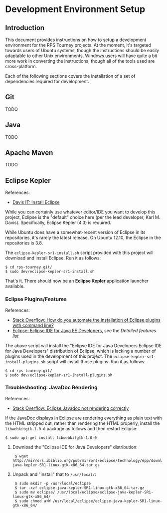Development Environment Setup
=============================


## Introduction

This document provides instructions on how to setup a development environment for the RPS Tourney projects. At the moment, it's targeted towards users of Ubuntu systems, though the instructions should be easily adaptable to other Unix environments. Windows users will have quite a bit more work in converting the instructions, though all of the tools used are cross-platform.

Each of the following sections covers the installation of a set of dependencies required for development.


## Git

TODO


## Java

TODO


## Apache Maven

TODO


## Eclipse Kepler

References:

* [Davis IT: Install Eclipse](https://justdavis.com/karl/it/davis/misc/eclipse.html)

While you can certainly use whatever editor/IDE you want to develop this project, Eclipse is the "default" choice here (per the lead developer, Karl M. Davis). Specifically, Eclipse Kepler (4.3) is required.

While Ubuntu does have a somewhat-recent version of Eclipse in its repositories, it's rarely the latest release. On Ubuntu 12.10, the Eclipse in the repositories is 3.8.

The `eclipse-kepler-sr1-install.sh` script provided with this project will download and install Eclipse. Run it as follows:

    $ cd rps-tourney.git/
    $ sudo dev/eclipse-kepler-sr1-install.sh

That's it. There should now be an **Eclipse Kepler** application launcher available.


### Eclipse Plugins/Features

References:

* [Stack Overflow: How do you automate the installation of Eclipse plugins with command line?](http://stackoverflow.com/questions/7163970/how-do-you-automate-the-installation-of-eclipse-plugins-with-command-line)
* [Eclipse: Eclipse IDE for Java EE Developers](http://www.eclipse.org/downloads/packages/eclipse-ide-java-ee-developers/keplersr1), see the *Detailed features list*

The above script will install the "Eclipse IDE for Java Developers Eclipse IDE for Java Developers" distribution of Eclipse, which is lacking a number of plugins used in the development of this project. The `eclipse-kepler-sr1-install-plugins.sh` script will install those plugins. Run it as follows:

    $ cd rps-tourney.git/
    $ sudo dev/eclipse-kepler-sr1-install-plugins.sh


### Troubleshooting: JavaDoc Rendering

References:

* [Stack Overflow: Eclipse Javadoc not rendering correctly](http://stackoverflow.com/questions/14491296/eclipse-javadoc-not-rendering-correctly)

If the JavaDoc displays in Eclipse are rendering everything as plain text with the HTML stripped out, rather than rendering the HTML properly, install the `libwebkitgtk-1.0-0` package as follows and then restart Eclipse:

    $ sudo apt-get install libwebkitgtk-1.0-0

1. Download the "Eclipse IDE for Java Developers" distribution:

        $ wget http://mirrors.ibiblio.org/pub/mirrors/eclipse/technology/epp/downloads/release/kepler/SR1/eclipse-java-kepler-SR1-linux-gtk-x86_64.tar.gz

1. Unpack and "install" that to `/usr/local/`:

        $ sudo mkdir -p /usr/local/eclipse
        $ tar -xzf eclipse-java-kepler-SR1-linux-gtk-x86_64.tar.gz
        $ sudo mv eclipse/ /usr/local/eclipse/eclipse-java-kepler-SR1-linux-gtk-x86_64/
        $ sudo chmod a+W /usr/local/eclipse/eclipse-java-kepler-SR1-linux-gtk-x86_64/
